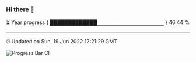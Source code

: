 ### Hi there 👋

⏳ Year progress { █████████████▁▁▁▁▁▁▁▁▁▁▁▁▁▁▁▁▁ } 46.44 %

---

⏰ Updated on Sun, 19 Jun 2022 12:21:29 GMT

![Progress Bar CI](https://github.com/liununu/liununu/workflows/Progress%20Bar%20CI/badge.svg)
